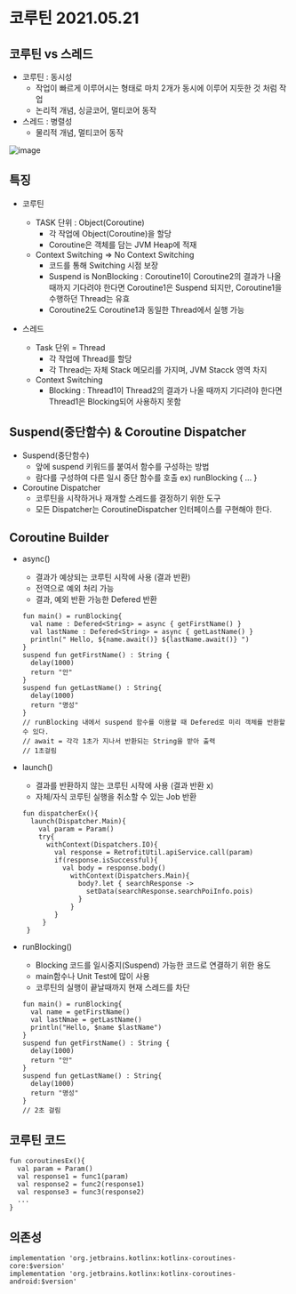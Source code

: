# 코루틴 2021.05.21

## 코루틴 vs 스레드
- 코루틴 : 동시성
  - 작업이 빠르게 이루어시는 형태로 마치 2개가 동시에 이루어 지듯한 것 처럼 작업
  - 논리적 개념, 싱글코어, 멀티코어 동작
- 스레드 : 병렬성
  - 물리적 개념, 멀티코어 동작


![image](https://user-images.githubusercontent.com/81352078/119115919-ac95ec80-ba62-11eb-8b49-d20a108efc87.png)

## 특징
- 코루틴
  - TASK 단위 : Object(Coroutine)
    - 각 작업에 Object(Coroutine)을 할당
    - Coroutine은 객체를 담는 JVM Heap에 적재
  - Context Switching => No Context Switching
    - 코드를 통해 Switching 시점 보장
    - Suspend is NonBlocking : Coroutine1이 Coroutine2의 결과가 나올 때까지 기다려야 한다면 Coroutine1은 Suspend 되지만, Coroutine1을 수행하던 Thread는 유효
    - Coroutine2도 Coroutine1과 동일한 Thread에서 실행 가능
 
- 스레드
  - Task 단위 = Thread
    - 각 작업에 Thread를 할당
    - 각 Thread는 자체 Stack 메모리를 가지며, JVM Stacck 영역 차지
  - Context Switching
    - Blocking : Thread1이 Thread2의 결과가 나올 때까지 기다려야 한다면 Thread1은 Blocking되어 사용하지 못함

## Suspend(중단함수) & Coroutine Dispatcher
- Suspend(중단함수)
  - 앞에 suspend 키워드를 붙여서 함수를 구성하는 방법
  - 람다를 구성하여 다른 일시 중단 함수를 호출 ex) runBlocking { ... }
- Coroutine Dispatcher
  - 코루틴을 시작하거나 재개할 스레드를 결정하기 위한 도구
  - 모든 Dispatcher는 CoroutineDispatcher 인터페이스를 구현해야 한다.

## Coroutine Builder
- async()
  - 결과가 예상되는 코루틴 시작에 사용 (결과 반환)
  - 전역으로 예외 처리 가능
  - 결과, 예외 반환 가능한 Defered<T> 반환
  ```
  fun main() = runBlocking{
    val name : Defered<String> = async { getFirstName() }
    val lastName : Defered<String> = async { getLastName() }
    println(" Hello, ${name.await()} ${lastName.await()} ")
  }
  suspend fun getFirstName() : String {
    delay(1000)
    return "안"
  }
  suspend fun getLastName() : String{
    delay(1000)
    return "명성"
  }
  // runBlocking 내에서 suspend 함수를 이용할 때 Defered로 미리 객체를 반환할 수 있다.
  // await = 각각 1초가 지나서 반환되는 String을 받아 출력
  // 1초걸림
  ```
  
- launch()
  - 결과를 반환하지 않는 코루틴 시작에 사용 (결과 반환 x)
  - 자체/자식 코루틴 실행을 취소할 수 있는 Job 반환
  ```
  fun dispatcherEx(){
    launch(Dispatcher.Main){
      val param = Param()
      try{
        withContext(Dispatchers.IO){
          val response = RetrofitUtil.apiService.call(param)
          if(response.isSuccessful){
            val body = response.body()
              withContext(Dispatchers.Main){
                body?.let { searchResponse ->
                  setData(searchResponse.searchPoiInfo.pois)
                }
              }
          }
       }
   }
  ```

- runBlocking()
  - Blocking 코드를 일시중지(Suspend) 가능한 코드로 연결하기 위한 용도
  - main함수나 Unit Test에 많이 사용
  - 코루틴의 실행이 끝날때까지 현재 스레드를 차단
  ```
  fun main() = runBlocking{
    val name = getFirstName()
    val lastNmae = getLastName()
    println("Hello, $name $lastName")
  }
  suspend fun getFirstName() : String {
    delay(1000)
    return "안"
  }
  suspend fun getLastName() : String{
    delay(1000)
    return "명성"
  }
  // 2초 걸림
  ```

## 코루틴 코드
```
fun coroutinesEx(){
  val param = Param()
  val response1 = func1(param)
  val response2 = func2(response1)
  val response3 = func3(response2)
  ...
}
```

## 의존성
```
implementation 'org.jetbrains.kotlinx:kotlinx-coroutines-core:$version'
implementation 'org.jetbrains.kotlinx:kotlinx-coroutines-android:$version'
```
